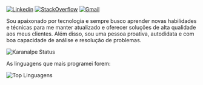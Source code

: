 
[![Linkedin](https://img.shields.io/badge/LinkedIn-blue?style=for-the-badge&logo=Linkedin)](https://www.linkedin.com/in/everton-henrique-085739251/)
[![StackOverflow](https://img.shields.io/badge/Stackoverflow-lightgrey?style=for-the-badge&logo=stack-overflow)](https://pt.stackoverflow.com/users/293916/everton)
[![Gmail](https://img.shields.io/badge/-Gmail-c14438?style=for-the-badge&logo=Gmail&logoColor=white&link=mailto:everton.henriqueer@gmail.com)](mailto:everton.henriqueer@gmail.com)

Sou apaixonado por tecnologia e sempre busco aprender novas habilidades e técnicas para me manter atualizado e oferecer soluções de alta qualidade aos meus clientes. Além disso, sou uma pessoa proativa, autodidata e com boa capacidade de análise e resolução de problemas.

![Karanalpe Status](https://github-readme-stats.vercel.app/api?username=heyeverton&show_icons=true)

As linguagens que mais programei forem:

![Top Linguagens](https://github-readme-stats.vercel.app/api/top-langs/?username=heyeverton&layout=compact)